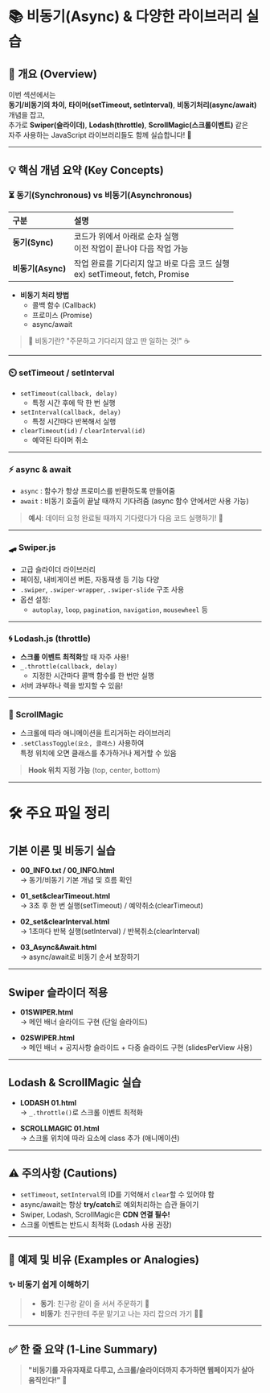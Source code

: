 # 📚 비동기(Async) & 다양한 라이브러리 실습

## 📌 개요 (Overview)

이번 섹션에서는  
**동기/비동기의 차이**, **타이머(setTimeout, setInterval)**, **비동기처리(async/await)** 개념을 잡고,  
추가로 **Swiper(슬라이더)**, **Lodash(throttle)**, **ScrollMagic(스크롤이벤트)** 같은  
자주 사용하는 JavaScript 라이브러리들도 함께 실습합니다! 🎯

---

## 💡 핵심 개념 요약 (Key Concepts)

### ⏳ 동기(Synchronous) vs 비동기(Asynchronous)

| 구분              | 설명 |
|:------------------|:----|
| **동기(Sync)**     | 코드가 위에서 아래로 순차 실행<br>이전 작업이 끝나야 다음 작업 가능 |
| **비동기(Async)**  | 작업 완료를 기다리지 않고 바로 다음 코드 실행<br>ex) setTimeout, fetch, Promise |

- **비동기 처리 방법**  
  - 콜백 함수 (Callback)
  - 프로미스 (Promise)
  - async/await

> 💬 비동기란? "주문하고 기다리지 않고 딴 일하는 것!" ☕

---

### ⏲️ setTimeout / setInterval

- `setTimeout(callback, delay)`
  - 특정 시간 후에 딱 한 번 실행
- `setInterval(callback, delay)`
  - 특정 시간마다 반복해서 실행
- `clearTimeout(id)` / `clearInterval(id)`
  - 예약된 타이머 취소

---

### ⚡ async & await

- `async` : 함수가 항상 프로미스를 반환하도록 만들어줌
- `await` : 비동기 호출이 끝날 때까지 기다려줌 (async 함수 안에서만 사용 가능)

> **예시**: 데이터 요청 완료될 때까지 기다렸다가 다음 코드 실행하기! 📡

---

### 🛹 Swiper.js

- 고급 슬라이더 라이브러리
- 페이징, 내비게이션 버튼, 자동재생 등 기능 다양
- `.swiper`, `.swiper-wrapper`, `.swiper-slide` 구조 사용
- 옵션 설정:
  - `autoplay`, `loop`, `pagination`, `navigation`, `mousewheel` 등

---

### 🌀 Lodash.js (throttle)

- **스크롤 이벤트 최적화**할 때 자주 사용!
- `_.throttle(callback, delay)`
  - 지정한 시간마다 콜백 함수를 한 번만 실행
- 서버 과부하나 렉을 방지할 수 있음!

---

### 🎯 ScrollMagic

- 스크롤에 따라 애니메이션을 트리거하는 라이브러리
- `.setClassToggle(요소, 클래스)` 사용하여  
  특정 위치에 오면 클래스를 추가하거나 제거할 수 있음

> **Hook 위치 지정 가능** (top, center, bottom)

---

# 🛠 주요 파일 정리

## 기본 이론 및 비동기 실습

- **00_INFO.txt / 00_INFO.html**  
  → 동기/비동기 기본 개념 및 흐름 확인

- **01_set&clearTimeout.html**  
  → 3초 후 한 번 실행(setTimeout) / 예약취소(clearTimeout)

- **02_set&clearInterval.html**  
  → 1초마다 반복 실행(setInterval) / 반복취소(clearInterval)

- **03_Async&Await.html**  
  → async/await로 비동기 순서 보장하기

---

## Swiper 슬라이더 적용

- **01SWIPER.html**  
  → 메인 배너 슬라이드 구현 (단일 슬라이드)

- **02SWIPER.html**  
  → 메인 배너 + 공지사항 슬라이드 + 다중 슬라이드 구현 (slidesPerView 사용)

---

## Lodash & ScrollMagic 실습

- **LODASH 01.html**  
  → `_.throttle()`로 스크롤 이벤트 최적화

- **SCROLLMAGIC 01.html**  
  → 스크롤 위치에 따라 요소에 class 추가 (애니메이션)

---

## ⚠ 주의사항 (Cautions)

- `setTimeout`, `setInterval`의 ID를 기억해서 `clear`할 수 있어야 함
- async/await는 항상 **try/catch**로 예외처리하는 습관 들이기
- Swiper, Lodash, ScrollMagic은 **CDN 연결 필수!**
- 스크롤 이벤트는 반드시 최적화 (Lodash 사용 권장)

---

## 🧪 예제 및 비유 (Examples or Analogies)

### ✨ 비동기 쉽게 이해하기
> - **동기**: 친구랑 같이 줄 서서 주문하기 🍔
> - **비동기**: 친구한테 주문 맡기고 나는 자리 잡으러 가기 🏃‍♂️

---

## ✅ 한 줄 요약 (1-Line Summary)

> **"비동기를 자유자재로 다루고, 스크롤/슬라이더까지 추가하면 웹페이지가 살아 움직인다!" 🚀**

